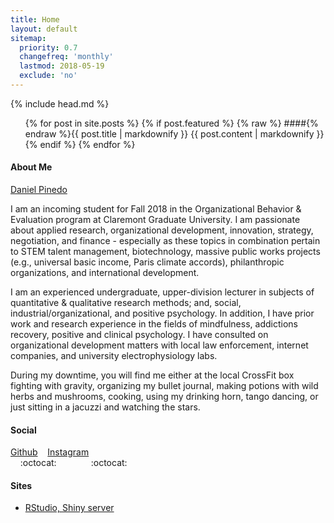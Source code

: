 ```yaml
---
title: Home
layout: default
sitemap:
  priority: 0.7
  changefreq: 'monthly'
  lastmod: 2018-05-19
  exclude: 'no'
---
```

{% include head.md %}


<ul>
{% for post in site.posts %}
	{% if post.featured %}
	  {% raw %} ####{% endraw %}{{ post.title | markdownify }} 
    	{{ post.content | markdownify }}
  {% endif %}
{% endfor %}
</ul>


#### About Me

<script type="text/javascript" src="https://platform.linkedin.com/badges/js/profile.js" async defer></script>
<div class="LI-profile-badge"  data-version="v1" data-size="medium" data-locale="en_US" data-type="horizontal" data-theme="dark" data-vanity="danielpinedo"><a class="LI-simple-link" href='https://www.linkedin.com/in/danielpinedo?trk=profile-badge'>Daniel Pinedo</a></div>

I am an incoming student for Fall 2018 in the Organizational Behavior & Evaluation program at Claremont Graduate University. I am passionate about applied research, organizational development, innovation, strategy, negotiation, and finance - especially as these topics in combination pertain to STEM talent management, biotechnology, massive public works projects (e.g., universal basic income, Paris climate accords), philanthropic organizations, and international development.

I am an experienced undergraduate, upper-division lecturer in subjects of quantitative & qualitative research methods; and, social, industrial/organizational, and positive psychology. In addition, I have prior work and research experience in the fields of mindfulness, addictions recovery, positive and clinical psychology. I have consulted on organizational development matters with local law enforcement, internet companies, and university electrophysiology labs.

During my downtime, you will find me either at the local CrossFit box fighting with gravity, organizing my bullet journal, making potions with wild herbs and mushrooms, cooking, using my drinking horn, tango dancing, or just sitting in a jacuzzi and watching the stars.

#### Social
[Github](https://github.com/dapinedo) &nbsp;&nbsp; [Instagram](https://www.instagram.com/daniel_a_pinedo) <br />
&nbsp;&nbsp;&nbsp;&nbsp;:octocat:&nbsp;&nbsp;&nbsp;&nbsp;&nbsp;&nbsp;&nbsp;&nbsp;&nbsp;&nbsp;&nbsp;&nbsp;&nbsp;&nbsp;:octocat:

#### Sites
* [RStudio, Shiny server](https://r.pinedo.org)
